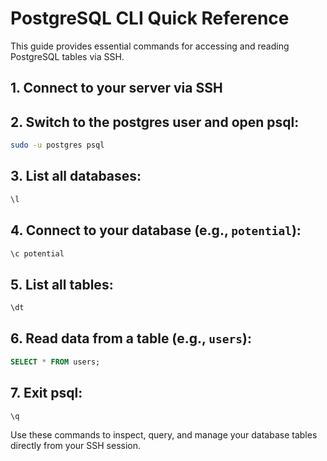 # PostgreSQL CLI Quick Reference

This guide provides essential commands for accessing and reading PostgreSQL tables via SSH.

## 1. Connect to your server via SSH

## 2. Switch to the postgres user and open psql:
```bash
sudo -u postgres psql
```

## 3. List all databases:
```sql
\l
```

## 4. Connect to your database (e.g., `potential`):
```sql
\c potential
```

## 5. List all tables:
```sql
\dt
```

## 6. Read data from a table (e.g., `users`):
```sql
SELECT * FROM users;
```

## 7. Exit psql:
```sql
\q
```

Use these commands to inspect, query, and manage your database tables directly from your SSH session.
